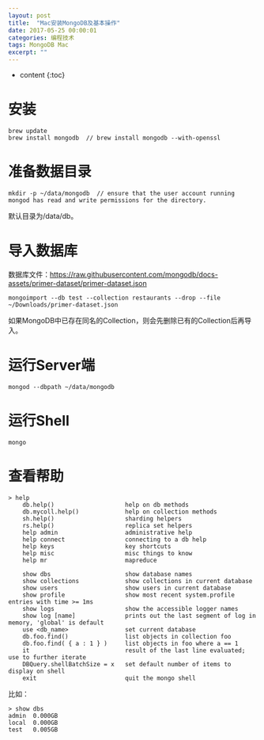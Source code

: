 ```yaml
---
layout: post
title:  "Mac安装MongoDB及基本操作"
date: 2017-05-25 00:00:01
categories: 编程技术
tags: MongoDB Mac
excerpt: ""
---
```


* content
{:toc}

# 安装
```
brew update
brew install mongodb  // brew install mongodb --with-openssl
```

# 准备数据目录
```
mkdir -p ~/data/mongodb  // ensure that the user account running mongod has read and write permissions for the directory.
```
默认目录为/data/db。


# 导入数据库
数据库文件：https://raw.githubusercontent.com/mongodb/docs-assets/primer-dataset/primer-dataset.json
```
mongoimport --db test --collection restaurants --drop --file ~/Downloads/primer-dataset.json
```
如果MongoDB中已存在同名的Collection，则会先删除已有的Collection后再导入。


# 运行Server端
```
mongod --dbpath ~/data/mongodb
```

# 运行Shell
```
mongo
```

# 查看帮助
```
> help
	db.help()                    help on db methods
	db.mycoll.help()             help on collection methods
	sh.help()                    sharding helpers
	rs.help()                    replica set helpers
	help admin                   administrative help
	help connect                 connecting to a db help
	help keys                    key shortcuts
	help misc                    misc things to know
	help mr                      mapreduce

	show dbs                     show database names
	show collections             show collections in current database
	show users                   show users in current database
	show profile                 show most recent system.profile entries with time >= 1ms
	show logs                    show the accessible logger names
	show log [name]              prints out the last segment of log in memory, 'global' is default
	use <db_name>                set current database
	db.foo.find()                list objects in collection foo
	db.foo.find( { a : 1 } )     list objects in foo where a == 1
	it                           result of the last line evaluated; use to further iterate
	DBQuery.shellBatchSize = x   set default number of items to display on shell
	exit                         quit the mongo shell
```

比如：
```
> show dbs
admin  0.000GB
local  0.000GB
test   0.005GB
```



